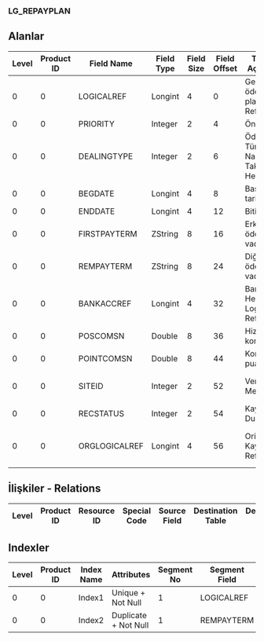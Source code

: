 ### LG_REPAYPLAN

## Alanlar

**Level**|**Product ID**|**Field Name**|**Field Type**|**Field Size**|**Field Offset**|**Türkçe Açıklama**|**Expression**
-----|-----|-----|-----|-----|-----|-----|-----
0|0|LOGICALREF|Longint|4|0|Geri ödeme planı log. Ref.|Repayment Plan Logical Reference
0|0|PRIORITY|Integer|2|4|Öncelik|Priority
0|0|DEALINGTYPE|Integer|2|6|Ödeme Türü; 0 Nakit; 1 Taksit; 2 Hepsi|Dealing Type;0. Cash;1. Installment;2. All
0|0|BEGDATE|Longint|4|8|Başlangıç tarihi|Start Date
0|0|ENDDATE|Longint|4|12|Bitiş Tarihi|End Date
0|0|FIRSTPAYTERM|ZString|8|16|Erken ödeme vadesi|Prepayment Due Date
0|0|REMPAYTERM|ZString|8|24|Diğer ödeme vadesi|Other Payment Due Date
0|0|BANKACCREF|Longint|4|32|Banka Hesabı Logical Ref.|BANKACC LOGICALREF
0|0|POSCOMSN|Double|8|36|Hizmet komisyonu|Service Commission
0|0|POINTCOMSN|Double|8|44|Komisyon puanı|Point Commission
0|0|SITEID|Integer|2|52|Veri Merkezi|Data Processing Site
0|0|RECSTATUS|Integer|2|54|Kayıt Durumu|Record Status
0|0|ORGLOGICALREF|Longint|4|56|Orijinal Kayıt Log. Ref.|Original Record Logical Reference

## İlişkiler - Relations

**Level**|**Product ID**|**Resource ID**|**Special Code**|**Source Field**|**Destination Table**|**Destination Field**|**Relation Type**|**Extra Condition**
-----|-----|-----|-----|-----|-----|-----|-----|-----

## Indexler

**Level**|**Product ID**|**Index Name**|**Attributes**|**Segment No**|**Segment Field**|**Sense**
-----|-----|-----|-----|-----|-----|-----
0|0|Index1|Unique + Not Null|1|LOGICALREF|Ascending
0|0|Index2|Duplicate + Not Null|1|REMPAYTERM|Ascending
